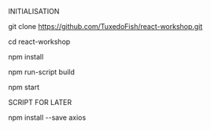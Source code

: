 INITIALISATION

git clone https://github.com/TuxedoFish/react-workshop.git

cd react-workshop

npm install

npm run-script build

npm start 

SCRIPT FOR LATER

npm install --save axios
